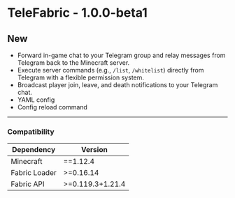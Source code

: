 # TeleFabric - 1.0.0-beta1

## New

- Forward in-game chat to your Telegram group and relay messages from Telegram back to the Minecraft server.
- Execute server commands (e.g., `/list`, `/whitelist`) directly from Telegram with a flexible permission system.
- Broadcast player join, leave, and death notifications to your Telegram chat.
- YAML config
- Config reload command

---
### **Compatibility**

| Dependency    | Version           |
|---------------|-------------------|
| Minecraft     | ==1.12.4          | 
| Fabric Loader | \>=0.16.14        |
| Fabric API    | \>=0.119.3+1.21.4 |
